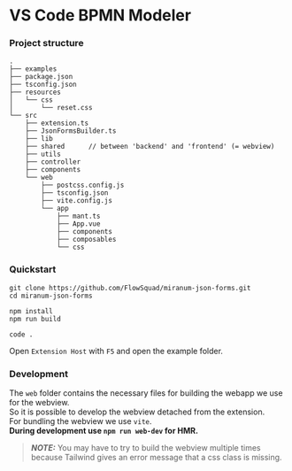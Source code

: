 # VS Code BPMN Modeler

### Project structure
```
.
├── examples
├── package.json
├── tsconfig.json
├── resources
│   └── css
│       └── reset.css
└── src
    ├── extension.ts
    ├── JsonFormsBuilder.ts
    ├── lib
    ├── shared      // between 'backend' and 'frontend' (= webview)
    ├── utils
    ├── controller
    ├── components
    └── web
        ├── postcss.config.js
        ├── tsconfig.json
        ├── vite.config.js
        └── app
            ├── mant.ts
            ├── App.vue
            ├── components
            ├── composables
            └── css
```

### Quickstart
```shell
git clone https://github.com/FlowSquad/miranum-json-forms.git
cd miranum-json-forms
```
```shell
npm install
npm run build
```
```shell
code .
```
Open `Extension Host` with `F5` and open the example folder.

### Development
The `web` folder contains the necessary files for building the webapp we use for the webview.  
So it is possible to develop the webview detached from the extension.  
For bundling the webview we use `vite`.  
**During development use `npm run web-dev` for HMR.**


> **_NOTE:_** You may have to try to build the webview multiple times because Tailwind gives an error message that a 
> css class is missing.
